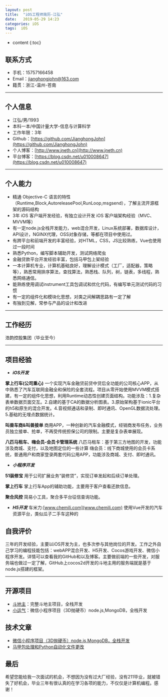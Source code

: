 ```yaml
---
layout: post
title:  "iOS工程师简历-江弘"
date:   2019-05-29 14:23
categories: iOS
tags:  iOS
---
```


* content
{:toc}

## 联系方式
- 手机：15757166458
- Email：jianghongjohn@163.com
- 籍贯：浙江-温州-苍南

---
## 个人信息

 - 江弘/男/1993 
 - 本科一本/中国计量大学-信息与计算科学 
 - 工作年限：3年
 - Github：[https://github.com/JianghongJohn](https://github.com/JianghongJohn)
 - 个人博客：[http://www.jneth.cn](http://www.jneth.cn)
 - 平台博客：[https://blog.csdn.net/u010008647](https://blog.csdn.net/u010008647)

---

## 个人能力

* 精通 Objective-C 语言的特性（Runtime,Block,AutoreleasePool,RunLoop,msgsend），了解主流开源框架的源码结构
* 3年 iOS 客户端开发经验，有独立设计开发 iOS 客户端架构经验（MVC、MVVM等）
* 有一定node.js全栈开发能力，web混合开发，Linux系统部署，数据库设计，API设计，NGINX代理，OSS对象存储，等都在项目中使用过。
* 有跨平台和前端开发的丰富经验，对HTML，CSS，JS比较熟练，Vue也使用过一段时间
* 熟悉Python，编写脚本辅助开发，测试网络爬虫
* 金融贷款平台开发经验丰富，包括马甲包上架经验
* 一本计算机专业，计算机基础良好，理解设计模式（工厂，适配器，策略等），熟悉常用排序算法，查找算法，熟悉栈、队列，树，链表，多线程，熟悉网络通信。
* 能熟练使用调试instrument工具包调试和优化代码，有编写单元测试代码的习惯
* 有一定的组件化和模块化思想，对类之间解耦思路有一定了解
* 有独到见解，常参与产品的设计和改进

---
## 工作经历
浩韵控股集团（毕业至今）

---

## 项目经验

* ***iOS开发***

**掌上行车(公司重心)**
一个实现汽车金融贷前贷中贷后全功能的公司核心APP，从中熟悉了汽车互联网金融全和保险的全套流程。项目从零开始使用MVVM模式搭建，有一定的组件化思想，利用Runtime动态性创建页面结构。功能涉及：1.复杂表单数据页面交互。2.自建的基于CA的数据分析图表。3.原始架构基于ionic平台的h5和原生的混合开发。4.音视频通话和录制、即时通讯、OpenGL数据流处理。5.基础的无埋点数据统计。

**叫兽车商&叫兽接单**
商用APP，一种创新的汽车金融模式，经销商发布任务，业务员独立接单、抢单，不再受传统担保公司的限制。主要是复杂表单展现。

**八匹马租车、嗨会员-会员卡管理系统**
八匹马租车：基于第三方地图的开发，功能涉及商城、支付，以及地图定位的一些计算
嗨会员：线下商城使用的会员卡系统，普通用户和商家登录两套代码公用APP，功能涉及商城、支付、即时通讯。

* ***小程序开发***

**51装修宝** 用于公司扩展业务“装修贷”，实现订单发起和后续订单处理。

**掌上行车** 掌上行车App的辅助功能，主要用于客户查看还款信息。

**聚合风控** 简易小工具，聚合多平台征信查询功能。
* ***H5开发***
车米力:[www.chemili.com](www.chemili.com)
使用Vue开发的汽车资源平台，类似瓜子二手车这种的

## 自我评价
三年的开发经验，主要以iOS开发为主，也多次参与其他岗位的开发。工作之外自己学习的编程技能包括：webAPP混合开发、H5开发、Cocos游戏开发、微信小程序开发。详情可以查看我的GitHub和以及博客。主要做前端的一些开发，对服务端也做过一定了解，GitHub上cocos2d开发的斗地主用的服务端就是基于node.js搭建的框架。

---
## 开源项目

 - [斗地主](https://github.com/JianghongJohn/cocoscreator-ddz)：完整斗地主项目，全栈开发
 - [小运气](https://github.com/JianghongJohn/weapp-luck)：微信小程序项目（3D抛硬币）node.js,MongoDB，全栈开发

## 技术文章

- [微信小程序项目（3D抛硬币）node.js,MongoDB，全栈开发](https://www.jianshu.com/p/639e9d013a55)
- [马甲包处理和Python自动化文件更改](https://www.jianshu.com/p/20dc05b5a437) 

## 最后

希望您能给我一次面试的机会，不想因为没有过大厂经验，没有211毕业，就被错失了好机会，毕业三年有很认真的在学习各项的能力，不仅仅是计算机编程。感谢！